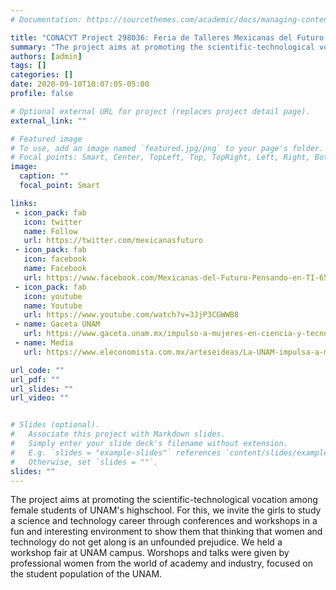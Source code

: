 ```yaml
---
# Documentation: https://sourcethemes.com/academic/docs/managing-content/

title: "CONACYT Project 298036: Feria de Talleres Mexicanas del Futuro: Trazando conciencias, pensando en TI Edición IIMAS UNAM."
summary: "The project aims at promoting the scientific-technological vocation among female students of UNAM's highschool. For this, we invite the girls to study a science and technology career through conferences and workshops in a fun and interesting environment to show them that thinking that women and technology do not get along is an unfounded prejudice. We held a workshop fair at UNAM campus. Worshops and talks were given by professional women from the world of academy and industry, focused on the student population of the UNAM. "
authors: [admin]
tags: []
categories: []
date: 2020-09-10T10:07:05-05:00
profile: false 

# Optional external URL for project (replaces project detail page).
external_link: ""

# Featured image
# To use, add an image named `featured.jpg/png` to your page's folder.
# Focal points: Smart, Center, TopLeft, Top, TopRight, Left, Right, BottomLeft, Bottom, BottomRight.
image:
  caption: ""
  focal_point: Smart

links:
 - icon_pack: fab
   icon: twitter
   name: Follow
   url: https://twitter.com/mexicanasfuturo
 - icon_pack: fab
   icon: facebook
   name: Facebook
   url: https://www.facebook.com/Mexicanas-del-Futuro-Pensando-en-TI-650701905351287
 - icon_pack: fab
   icon: youtube
   name: Youtube
   url: https://www.youtube.com/watch?v=3JjP3CGWWB8
 - name: Gaceta UNAM
   url: https://www.gaceta.unam.mx/impulso-a-mujeres-en-ciencia-y-tecnologia
 - name: Media
   url: https://www.eleconomista.com.mx/arteseideas/La-UNAM-impulsa-a-mujeres-en-carreras-de-ciencia-y-tecnologia-20190902-0031.html

url_code: ""
url_pdf: ""
url_slides: ""
url_video: ""


# Slides (optional).
#   Associate this project with Markdown slides.
#   Simply enter your slide deck's filename without extension.
#   E.g. `slides = "example-slides"` references `content/slides/example-slides.md`.
#   Otherwise, set `slides = ""`.
slides: ""
---
```


The project aims at promoting the scientific-technological vocation among female students of UNAM's highschool. For this, we invite the girls to study a science and technology career through conferences and workshops in a fun and interesting environment to show them that thinking that women and technology do not get along is an unfounded prejudice. We held a workshop fair at UNAM campus. Worshops and talks were given by professional women from the world of academy and industry, focused on the student population of the UNAM.